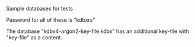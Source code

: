 Sample databases for tests

Password for all of these is "kdbxrs"

The database "kdbx4-argon2-key-file.kdbx" has an additional key-file
with "key-file" as a content.
